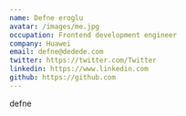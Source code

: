 ```yaml
---
name: Defne eroglu
avatar: /images/me.jpg
occupation: Frontend development engineer
company: Huawei
email: defne@dedede.com
twitter: https://twitter.com/Twitter
linkedin: https://www.linkedin.com
github: https://github.com
---
```


defne
